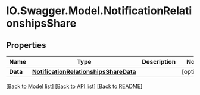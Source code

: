 # IO.Swagger.Model.NotificationRelationshipsShare
## Properties

Name | Type | Description | Notes
------------ | ------------- | ------------- | -------------
**Data** | [**NotificationRelationshipsShareData**](NotificationRelationshipsShareData.md) |  | [optional] 

[[Back to Model list]](../README.md#documentation-for-models) [[Back to API list]](../README.md#documentation-for-api-endpoints) [[Back to README]](../README.md)


